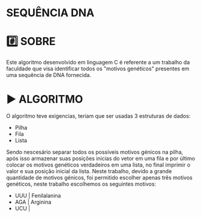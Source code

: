 # SEQUÊNCIA DNA

# #️⃣ SOBRE
Este algoritmo desenvolvido em linguagem C é referente a um trabalho da faculdade que visa identificar todos os "motivos genéticos" presentes em uma sequência de DNA fornecida.

# ▶ ALGORITMO
O algoritmo teve exigencias, teriam que ser usadas 3 estruturas de dados:

- Pilha
- Fila
- Lista

Sendo nescesário separar todos os possíveis motivos génicos na pilha, após isso armazenar suas posições inicias do vetor em uma fila e por último colocar os motivos genéticos verdadeiros em uma lista, no final imprimir o valor e sua posição inicial da lista.
Neste trabalho, devido a grande quantidade de motivos génicos, foi permitido escolher apenas três motivos genéticos, neste trabalho escolhemos os seguintes motivos:

- UUU | Fenilalanina
- AGA | Arginina
- UCU | 

